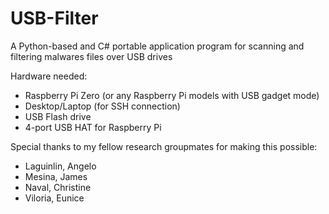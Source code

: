 # USB-Filter
A Python-based and C# portable application program for scanning and filtering malwares files over USB drives

Hardware needed:
* Raspberry Pi Zero (or any Raspberry Pi models with USB gadget mode)
* Desktop/Laptop (for SSH connection)
* USB Flash drive
* 4-port USB HAT for Raspberry Pi


Special thanks to my fellow research groupmates for making this possible:
* Laguinlin, Angelo
* Mesina, James
* Naval, Christine
* Viloria, Eunice
